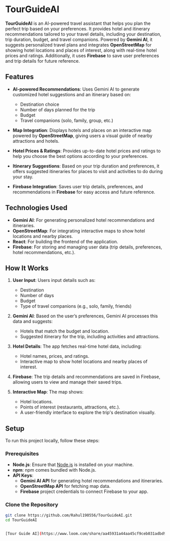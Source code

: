 # TourGuideAI

**TourGuideAI** is an AI-powered travel assistant that helps you plan the perfect trip based on your preferences. It provides hotel and itinerary recommendations tailored to your travel details, including your destination, trip duration, budget, and travel companions. Powered by **Gemini AI**, it suggests personalized travel plans and integrates **OpenStreetMap** for showing hotel locations and places of interest, along with real-time hotel prices and ratings. Additionally, it uses **Firebase** to save user preferences and trip details for future reference.

## Features

- **AI-powered Recommendations**: Uses Gemini AI to generate customized hotel suggestions and an itinerary based on:
  - Destination choice
  - Number of days planned for the trip
  - Budget
  - Travel companions (solo, family, group, etc.)

- **Map Integration**: Displays hotels and places on an interactive map powered by **OpenStreetMap**, giving users a visual guide of nearby attractions and hotels.

- **Hotel Prices & Ratings**: Provides up-to-date hotel prices and ratings to help you choose the best options according to your preferences.

- **Itinerary Suggestions**: Based on your trip duration and preferences, it offers suggested itineraries for places to visit and activities to do during your stay.

- **Firebase Integration**: Saves user trip details, preferences, and recommendations in **Firebase** for easy access and future reference.

## Technologies Used

- **Gemini AI**: For generating personalized hotel recommendations and itineraries.
- **OpenStreetMap**: For integrating interactive maps to show hotel locations and nearby places.
- **React**: For building the frontend of the application.
- **Firebase**: For storing and managing user data (trip details, preferences, hotel recommendations, etc.).

## How It Works

1. **User Input**: Users input details such as:
   - Destination
   - Number of days
   - Budget
   - Type of travel companions (e.g., solo, family, friends)

2. **Gemini AI**: Based on the user’s preferences, Gemini AI processes this data and suggests:
   - Hotels that match the budget and location.
   - Suggested itinerary for the trip, including activities and attractions.

3. **Hotel Details**: The app fetches real-time hotel data, including:
   - Hotel names, prices, and ratings.
   - Interactive map to show hotel locations and nearby places of interest.

4. **Firebase**: The trip details and recommendations are saved in Firebase, allowing users to view and manage their saved trips.

5. **Interactive Map**: The map shows:
   - Hotel locations.
   - Points of interest (restaurants, attractions, etc.).
   - A user-friendly interface to explore the trip's destination visually.

## Setup

To run this project locally, follow these steps:

### Prerequisites

- **Node.js**: Ensure that [Node.js](https://nodejs.org/) is installed on your machine.
- **npm**: npm comes bundled with Node.js.
- **API Keys**:
  - **Gemini AI API** for generating hotel recommendations and itineraries.
  - **OpenStreetMap API** for fetching map data.
  - **Firebase** project credentials to connect Firebase to your app.

### Clone the Repository

```bash
git clone https://github.com/Rahul190556/TourGuideAI.git
cd TourGuideAI


[Tour Guide AI](https://www.loom.com/share/aa45931a44aa45cf9ceb031adbd9344d?sid=6f4ca45d-ea28-4660-81ab-2d52c65ff1ae)

